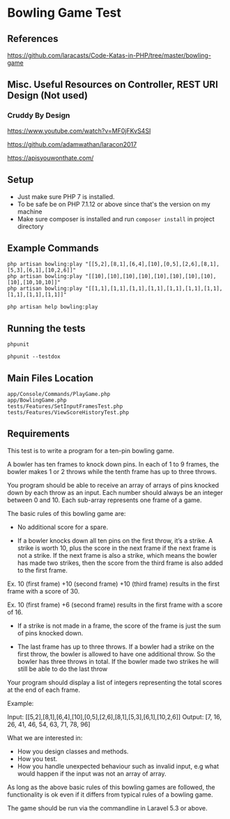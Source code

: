 # Bowling Game Test

## References

https://github.com/laracasts/Code-Katas-in-PHP/tree/master/bowling-game

## Misc. Useful Resources on Controller, REST URI Design (Not used)

### Cruddy By Design
https://www.youtube.com/watch?v=MF0jFKvS4SI

https://github.com/adamwathan/laracon2017

https://apisyouwonthate.com/

## Setup
- Just make sure PHP 7 is installed. 
- To be safe be on PHP 7.1.12 or above since that's the version on my machine
- Make sure composer is installed and run `composer install` in project directory

## Example Commands

```
php artisan bowling:play "[[5,2],[8,1],[6,4],[10],[0,5],[2,6],[8,1],[5,3],[6,1],[10,2,6]]"
php artisan bowling:play "[[10],[10],[10],[10],[10],[10],[10],[10],[10],[10,10,10]]"
php artisan bowling:play "[[1,1],[1,1],[1,1],[1,1],[1,1],[1,1],[1,1],[1,1],[1,1],[1,1]]"

php artisan help bowling:play

```

## Running the tests

```
phpunit

phpunit --testdox
```

## Main Files Location

```
app/Console/Commands/PlayGame.php
app/BowlingGame.php
tests/Features/SetInputFramesTest.php
tests/Features/ViewScoreHistoryTest.php
```

## Requirements
This test is to write a program for a ten-pin bowling game.

A bowler has ten frames to knock down pins. In each of 1 to 9 frames, the bowler makes 1 or 2 throws while the tenth 
frame has up to three throws.

You program should be able to receive an array of arrays of pins knocked down by each throw as an
input. Each number should always be an integer between 0 and 10. Each sub-array represents one
frame of a game.

The basic rules of this bowling game are:

- No additional score for a spare.

-  If a bowler knocks down all ten pins on the first throw, it’s a strike. A strike is worth 10, plus
the score in the next frame if the next frame is not a strike. If the next frame is also a strike,
which means the bowler has made two strikes, then the score from the third frame is also
added to the first frame.

Ex. 10 (first frame) +10 (second frame) +10 (third frame) results in the first frame with a score
of 30.

Ex. 10 (first frame) +6 (second frame) results in the first frame with a score of 16.

- If a strike is not made in a frame, the score of the frame is just the sum of pins knocked
down.

- The last frame has up to three throws. If a bowler had a strike on the first throw, the bowler is
allowed to have one additional throw. So the bowler has three throws in total. If the bowler
made two strikes he will still be able to do the last throw

Your program should display a list of integers representing the total scores at the end of each frame.

Example:

Input: [[5,2],[8,1],[6,4],[10],[0,5],[2,6],[8,1],[5,3],[6,1],[10,2,6]]
Output: [7, 16, 26, 41, 46, 54, 63, 71, 78, 96]

What we are interested in:

- How you design classes and methods.
- How you test.
- How you handle unexpected behaviour such as invalid input, e.g what would happen if the input was not an array of array.

As long as the above basic rules of this bowling games are followed, the functionality is ok even if it
differs from typical rules of a bowling game.

The game should be run via the commandline in Laravel 5.3 or above.